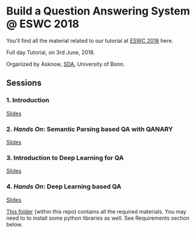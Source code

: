 # Build a Question Answering System @ ESWC 2018

You'll find all the material related to our tutorial at [ESWC 2018](https://2018.eswc-conferences.org/) here.

Full day Tutorial, on 3rd June, 2018.

Organized by Asknow, [SDA](sda.tech), University of Bonn. 

## Sessions

### 1. Introduction
[Slides](slides/Session%201%20-%20Introduction.pdf)

### 2. _Hands On_: Semantic Parsing based QA with QANARY
[Slides](slides/Session%202%20-%20QANARY.pdf)

### 3. Introduction to Deep Learning for QA
[Slides](slides/Session%203%20-%20Deep%20Learning.pdf)

### 4. _Hands On_: Deep Learning based QA
[Slides](slides/Session%204%20_%20Hands%20on%20with%20Deep%20Learning%20for%20QA.pdf)

[This folder](session4/) (within this repo) contains all the required materials. 
You may need to to install some python libraries as well. See Requirements section below.
